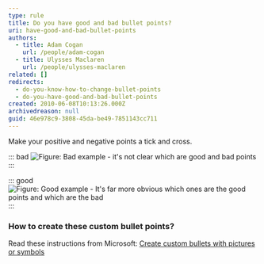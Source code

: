 ```yaml
---
type: rule
title: Do you have good and bad bullet points?
uri: have-good-and-bad-bullet-points
authors:
  - title: Adam Cogan
    url: /people/adam-cogan
  - title: Ulysses Maclaren
    url: /people/ulysses-maclaren
related: []
redirects:
  - do-you-know-how-to-change-bullet-points
  - do-you-have-good-and-bad-bullet-points
created: 2010-06-08T10:13:26.000Z
archivedreason: null
guid: 46e978c9-3808-45da-be49-7851143cc711
---
```

Make your positive and negative points a tick and cross.  

<!--endintro-->

::: bad
![Figure: Bad example - it's not clear which are good and bad points](ticks-bad.jpg)
:::



::: good
![Figure: Good example - It's far more obvious which ones are the good points and which are the bad](ticks-good.jpg)
:::

### How to create these custom bullet points?

Read these instructions from Microsoft: [Create custom bullets with pictures or symbols](https://support.office.com/en-us/article/create-custom-bullets-with-pictures-or-symbols-a6bf04a8-be3d-4bec-969a-6196e89da741)